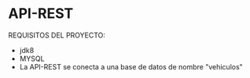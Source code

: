 # API-REST

REQUISITOS DEL PROYECTO:

   - jdk8 
   - MYSQL 
   - La API-REST se conecta a una base de datos de nombre "vehiculos"                     
